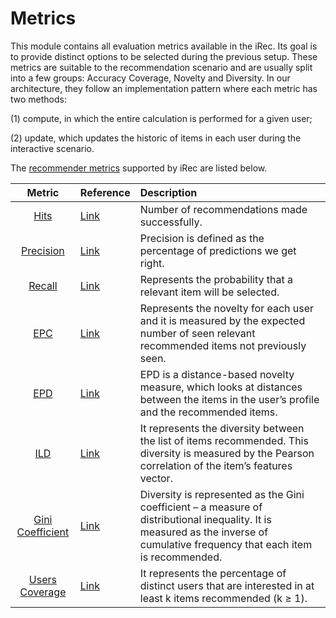 # Metrics

This module contains all evaluation metrics available in the iRec. Its goal is to provide distinct options to be selected during the previous setup. These metrics are suitable to the recommendation scenario and are usually split into a few groups: Accuracy Coverage, Novelty and Diversity. In our architecture, they follow an implementation pattern where each metric has two methods: 

(1) compute, in which the entire calculation is performed for a given user;

(2) update, which updates the historic of items in each user during the interactive scenario. 

The [recommender metrics](https://github.com/irec-org/irec/tree/update-info/irec/offline_experiments/metrics) supported by iRec are listed below.


| Metric | Reference | Description
| :---: | --- | :--- |
| [Hits](irec/offline_experiments/metrics/hits.py) | [Link](https://link.springer.com/chapter/10.1007/978-0-387-85820-3_1) | Number of recommendations made successfully. 
| [Precision](irec/offline_experiments/metrics/precision.py) | [Link](https://link.springer.com/chapter/10.1007/978-0-387-85820-3_1) | Precision is defined as the percentage of predictions we get right.
| [Recall](irec/offline_experiments/metrics/recall.py) | [Link](https://link.springer.com/chapter/10.1007/978-0-387-85820-3_1) | Represents the probability that a relevant item will be selected.  
| [EPC](irec/offline_experiments/metrics/epc.py) | [Link](https://dl.acm.org/doi/abs/10.1145/2043932.2043955?casa_token=-c17w4Nyg4AAAAAA:olXeR-HjoDJ-CTnyJ5DE7uhM5LChpozaO73W1T8oIAnVqPv_fJndR99lhguMVTEnRl8SdqujvIdT3ok) | Represents the novelty for each user and it is measured by the expected number of seen relevant recommended items not previously seen.  
| [EPD](irec/offline_experiments/metrics/epd.py) | [Link](https://dl.acm.org/doi/abs/10.1145/2043932.2043955?casa_token=-c17w4Nyg4AAAAAA:olXeR-HjoDJ-CTnyJ5DE7uhM5LChpozaO73W1T8oIAnVqPv_fJndR99lhguMVTEnRl8SdqujvIdT3ok) | EPD is a distance-based novelty measure, which looks at distances between the items in the user’s profile and the recommended items. 
| [ILD](irec/offline_experiments/metrics/ild.py) | [Link](https://dl.acm.org/doi/abs/10.1145/2043932.2043955?casa_token=-c17w4Nyg4AAAAAA:olXeR-HjoDJ-CTnyJ5DE7uhM5LChpozaO73W1T8oIAnVqPv_fJndR99lhguMVTEnRl8SdqujvIdT3ok) | It represents the diversity between the list of items recommended. This diversity is measured by the Pearson correlation of the item’s features vector. 
| [Gini Coefficient](irec/offline_experiments/metrics/gini_coefficient_inv.py)| [Link](https://dl.acm.org/doi/abs/10.1145/3298689.3347040?casa_token=-QId0RoJsHgAAAAA:er_vhmem2f1h-_Yv4YJ3E0vXg6F-0tnu62c08l4g_9_TFmNDUEpBJTZQZgUniyH1fhEhkcWVUBWGPl8) | Diversity is represented as the Gini coefficient – a measure of distributional inequality. It is measured as the inverse of cumulative frequency that each item is recommended.
| [Users Coverage](irec/offline_experiments/metrics/users_coverage.py) | [Link](https://link.springer.com/article/10.1007/s13042-017-0762-9) | It represents the percentage of distinct users that are interested in at least k items recommended (k ≥ 1).